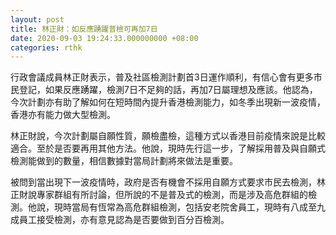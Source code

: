```yaml
---
layout: post
title: 林正財：如反應踴躍普檢可再加7日
date: 2020-09-03 19:24:33.000000000 +08:00
categories: rthk
---
```


行政會議成員林正財表示，普及社區檢測計劃首3日運作順利，有信心會有更多市民登記，如果反應踴躍，檢測7日不足夠的話，再加7日屬理想及應該。他認為，今次計劃亦有助了解如何在短時間內提升香港檢測能力，如冬季出現新一波疫情，香港亦有能力做大型檢測。

林正財說，今次計劃屬自願性質，願檢盡檢，這種方式以香港目前疫情來說是比較適合。至於是否要再用其他方法。他說，現時先行這一步，了解採用普及與自願式檢測能做到的數量，相信數據對當局計劃將來做法是重要。

被問到當出現下一波疫情時，政府是否有機會不採用自願方式要求市民去檢測，林正財說專家群組有所討論，但所說的不是普及式的檢測，而是涉及高危群組的檢測。他說，現時當局有恆常為高危群組檢測，包括安老院舍員工，現時有八成至九成員工接受檢測，亦有意見認為是否要做到百分百檢測。
